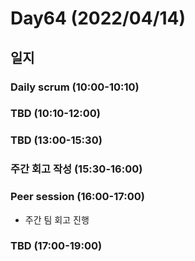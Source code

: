 # Day64 (2022/04/14)

## 일지

### Daily scrum (10:00-10:10)

### TBD (10:10-12:00)

### TBD (13:00-15:30)

### 주간 회고 작성 (15:30-16:00)

### Peer session (16:00-17:00)

  * 주간 팀 회고 진행

### TBD (17:00-19:00)
